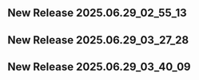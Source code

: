 ## New Release 2025.06.29_02_55_13
## New Release 2025.06.29_03_27_28
## New Release 2025.06.29_03_40_09
